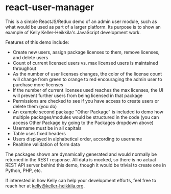 # react-user-manager
This is a simple ReactJS/Redux demo of an admin user module, such as what would be used as part of a larger platform.
Its purpose is to show an example of Kelly Keller-Heikkila's JavaScript development work.

Features of this demo include:

* Create new users, assign package licenses to them, remove licenses, and delete users
* Count of current licensed users vs. max licensed users is maintained throughout
* As the number of user licenses changes, the color of the license count will change from green to orange to red encouraging the admin user to purchase more licenses
* If the number of current licenses used reaches the max licenses, the UI will prevent further users from being licensed in that package
* Permissions are checked to see if you have access to create users or delete them (you do)
* An example second package "Other Package" is included to demo how multiple packages/modules would be structured in the code (you can access Other Package by going to the Packages dropdown above)
* Username must be in all capitals
* Table uses fixed headers
* Users displayed in alphabetical order, according to username
* Realtime validation of form data

The packages shown are dynamically generated and would normally be returned in the REST response. All data is mocked, so there is no actual REST API server behind this demo, though it would be trivial to create one in Python, PHP, etc.

If interested in how Kelly can help your development efforts, feel free to reach her at kelly@keller-heikkila.org.
